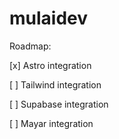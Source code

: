 # mulaidev

Roadmap:

[x] Astro integration

[ ] Tailwind integration

[ ] Supabase integration

[ ] Mayar integration
